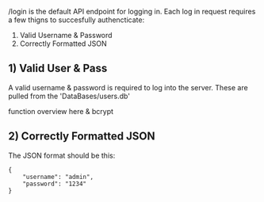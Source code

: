 
/login is the default API endpoint for logging in. Each log in request requires a few thigns to succesfully authencticate:
1) Valid Username & Password
2) Correctly Formatted JSON



## 1) Valid User & Pass

A valid username & password is required to log into the server. These are pulled from the 'DataBases/users.db'

function overview here & bcrypt


## 2) Correctly Formatted JSON
The JSON format should be this:

```
{
    "username": "admin",
    "password": "1234"
}
```
